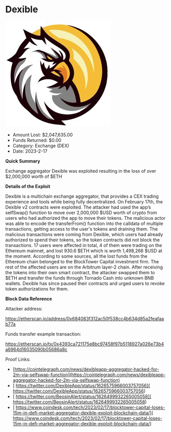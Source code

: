 # Dexible
![Dexible](/rektimages/Dexible.png)
- Amount Lost: $2,047,635.00
- Funds Returned: $0.00
- Category: Exchange (DEX)
- Date: 2023-2-17

**Quick Summary**

Exchange aggregator Dexible was exploited resulting in the loss of over $2,000,000 worth of $ETH

  


 **Details of the Exploit**

Dexible is a multichain exchange aggregator, that provides a CEX trading experience and tools while being fully decentralized. On February 17th, the Dexible v2 contracts were exploited. The attacker had used the app’s selfSwap() function to move over 2,000,000 $USD worth of crypto from users who had authorized the app to move their tokens. The malicious actor was able to encode the transferFrom() function into the calldata of multiple transactions, getting access to the user's tokens and draining them. The malicious transactions were coming from Dexible, which users had already authorized to spend their tokens, so the token contracts did not block the transactions. 17 users were affected in total, 4 of them were trading on the Ethereum mainnet, and lost 930.6 $ETH which is worth  1,498,266 $USD at the moment. According to some sources, all the lost funds from the Ethereum chain belonged to the BlockTower Capital investment firm. The rest of the affected users are on the Arbitrum layer-2 chain. After receiving the tokens into their own smart contract, the attacker swapped them to $ETH and transfer the funds through Tornado Cash into unknown BNB wallets. Dexible has since paused their contracts and urged users to revoke token authorizations for them.

  


 **Block Data Reference**

Attacker address:

https://etherscan.io/address/0x684083f312ac50f538cc4b634d85a2feafaab77a

  


Funds transfer example transaction:

https://etherscan.io/tx/0x4393ca721175e8bc97458f97b5118927a026e73b4a6964d16035090b05686a8c


Proof Links:
- [https://cointelegraph.com/news/dexibleapp-aggregator-hacked-for-2m-via-selfswap-function](https://cointelegraph.com/news/dexibleapp-aggregator-hacked-for-2m-via-selfswap-function)
- [ https://twitter.com/DexibleApp/status/1626575966003757056]( https://twitter.com/DexibleApp/status/1626575966003757056)
- [ https://twitter.com/BeosinAlert/status/1626499932265005058]( https://twitter.com/BeosinAlert/status/1626499932265005058)
- [ https://www.coindesk.com/tech/2023/02/17/blocktower-capital-loses-15m-in-defi-market-aggregator-dexible-exploit-blockchain-data/]( https://www.coindesk.com/tech/2023/02/17/blocktower-capital-loses-15m-in-defi-market-aggregator-dexible-exploit-blockchain-data/)


